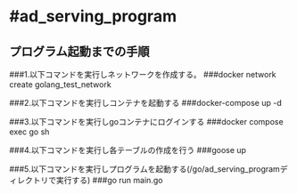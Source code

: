 #ad_serving_program
========================

## プログラム起動までの手順


###1.以下コマンドを実行しネットワークを作成する。
###docker network create golang_test_network

###2.以下コマンドを実行しコンテナを起動する
###docker-compose up -d 

###3.以下コマンドを実行しgoコンテナにログインする
###docker compose exec go sh

###4.以下コマンドを実行し各テーブルの作成を行う
###goose up

###5.以下コマンドを実行しプログラムを起動する(/go/ad_serving_programディレクトリで実行する)
###go run main.go 
